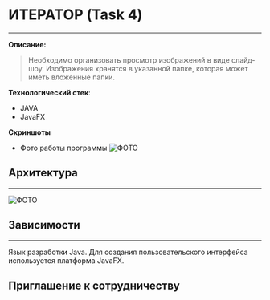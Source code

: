 [1]:images/work.jpg
[2]:images/class.jpg

# ИТЕРАТОР (Task 4)

---
**Описание:**

> Необходимо организовать просмотр изображений в виде слайд-шоу.
> Изображения хранятся в указанной папке,
> которая может иметь вложенные папки.

**Технологический стек**:
* JAVA
* JavaFX

**Скриншоты**
* Фото работы программы
  ![ФОТО][1]

## Архитектура

---
![ФОТО][2]

## Зависимости

---
Язык разработки Java.
Для создания пользовательского интерфейса используется платформа JavaFX.

## Приглашение к сотрудничеству